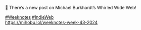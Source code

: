 🤖 There’s a new post on Michael Burkhardt’s Whirled Wide Web!

[\#<span>Weeknotes</span>](https://social.lol/tags/Weeknotes) [\#<span>IndieWeb</span>](https://social.lol/tags/IndieWeb)  
[<span class="invisible">https://</span><span class="ellipsis">mihobu.lol/weeknotes-week-43-2</span><span class="invisible">024</span>](https://mihobu.lol/weeknotes-week-43-2024)